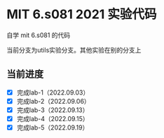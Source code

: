 # MIT 6.s081 2021 实验代码
自学 mit 6.s081 的代码

当前分支为utils实验分支。其他实验在别的分支上

## 当前进度
- [x] 完成lab-1（2022.09.03）
- [x] 完成lab-2（2022.09.06）
- [x] 完成lab-3（2022.09.13）
- [x] 完成lab-4（2022.09.15）
- [x] 完成lab-5（2022.09.19）
